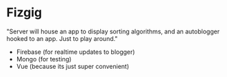 # Fizgig
"Server will house an app to display sorting algorithms, and an autoblogger hooked to an app. Just to play around."

- Firebase (for realtime updates to blogger)
- Mongo (for testing)
- Vue (because its just super convenient)
